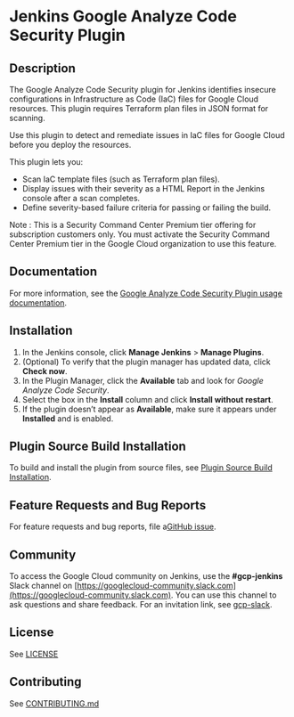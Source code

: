 <!--
Copyright 2024 Google LLC

Licensed under the Apache License, Version 2.0 (the "License");
you may not use this file except in compliance with the License.
You may obtain a copy of the License at

     https://www.apache.org/licenses/LICENSE-2.0

Unless required by applicable law or agreed to in writing, software
distributed under the License is distributed on an "AS IS" BASIS,
WITHOUT WARRANTIES OR CONDITIONS OF ANY KIND, either express or implied.
See the License for the specific language governing permissions and
limitations under the License.
-->
Jenkins Google Analyze Code Security Plugin
=====================


## Description
The Google Analyze Code Security plugin for Jenkins identifies insecure configurations in Infrastructure as Code (IaC) files for Google Cloud resources. This plugin requires Terraform plan files
in JSON format for scanning.


Use this plugin to detect and remediate issues in IaC files for Google Cloud before you deploy the resources.


This plugin lets you:
- Scan IaC template files (such as Terraform plan files).
- Display issues with their severity as a HTML Report in the Jenkins console after a scan completes.
- Define severity-based failure criteria for passing or failing the build.


Note : This is a Security Command Center Premium tier offering for subscription customers only. You must activate the Security Command Center Premium tier in the Google Cloud organization to use this feature.




## Documentation
For more information,  see the [Google Analyze Code Security Plugin usage documentation](docs/home.md).


## Installation
1. In the Jenkins console, click **Manage Jenkins** > **Manage Plugins**.
1. (Optional) To verify that the plugin manager has updated data, click **Check now**.
1. In the Plugin Manager, click the **Available** tab and look for *Google Analyze Code Security*.
1. Select the box in the **Install** column and click **Install without restart**.
1. If the plugin doesn’t appear as **Available**, make sure it appears under **Installed** and is enabled.


## Plugin Source Build Installation
To build and install the plugin from source files, see [Plugin Source Build Installation](docs/source_build_installation.md).


## Feature Requests and Bug Reports
For feature requests and bug reports, file a[GitHub issue](https://github.com/jenkinsci/google-analyze-code-security-plugin/issues).


## Community


To access the Google Cloud community on Jenkins, use the **#gcp-jenkins** Slack channel on
[https://googlecloud-community.slack.com](https://googlecloud-community.slack.com). You can  use this channel to ask questions and share feedback. For an invitation link, see [gcp-slack](https://cloud.google.com/community#home-support).


## License
See [LICENSE](LICENSE)


## Contributing
See [CONTRIBUTING.md](CONTRIBUTING.md)
